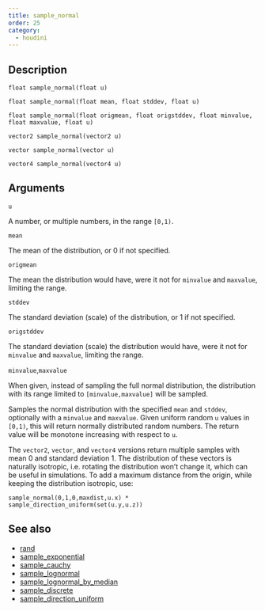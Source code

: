 ```yaml
---
title: sample_normal
order: 25
category:
  - houdini
---
```


## Description

`float sample_normal(float u)`

`float sample_normal(float mean, float stddev, float u)`

`float sample_normal(float origmean, float origstddev, float minvalue, float maxvalue, float u)`

`vector2 sample_normal(vector2 u)`

`vector sample_normal(vector u)`

`vector4 sample_normal(vector4 u)`

## Arguments

`u`

A number, or multiple numbers, in the range `[0,1)`.

`mean`

The mean of the distribution, or 0 if not specified.

`origmean`

The mean the distribution would have, were it not for `minvalue` and
`maxvalue`, limiting the range.

`stddev`

The standard deviation (scale) of the distribution, or 1 if not specified.

`origstddev`

The standard deviation (scale) the distribution would have, were it not for
`minvalue` and `maxvalue`, limiting the range.

`minvalue`,`maxvalue`

When given, instead of sampling the full normal distribution, the distribution
with its range limited to `[minvalue,maxvalue]` will be sampled.

Samples the normal distribution with the specified `mean` and `stddev`,
optionally with a `minvalue` and `maxvalue`. Given uniform random `u` values
in `[0,1)`, this will return normally distributed random numbers. The return
value will be monotone increasing with respect to `u`.

The `vector2`, `vector`, and `vector4` versions return multiple samples with
mean 0 and standard deviation 1. The distribution of these vectors is
naturally isotropic, i.e. rotating the distribution won’t change it, which can
be useful in simulations. To add a maximum distance from the origin, while
keeping the distribution isotropic, use:

`sample_normal(0,1,0,maxdist,u.x) * sample_direction_uniform(set(u.y,u.z))`

## See also

- [rand](rand.html)
- [sample_exponential](sample_exponential.html)
- [sample_cauchy](sample_cauchy.html)
- [sample_lognormal](sample_lognormal.html)
- [sample_lognormal_by_median](sample_lognormal_by_median.html)
- [sample_discrete](sample_discrete.html)
- [sample_direction_uniform](sample_direction_uniform.html)
